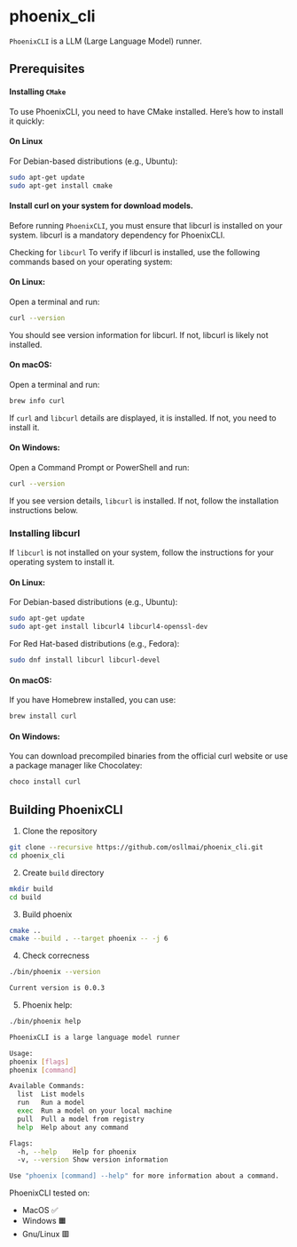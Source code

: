 # phoenix_cli
`PhoenixCLI` is a LLM (Large Language Model) runner.

## Prerequisites
#### Installing `CMake`

To use PhoenixCLI, you need to have CMake installed. Here’s how to install it quickly:

#### On Linux

For Debian-based distributions (e.g., Ubuntu):
```sh
sudo apt-get update
sudo apt-get install cmake
```

#### Install **curl** on your system for download models.

Before running `PhoenixCLI`, you must ensure that libcurl is installed on your system. libcurl is a mandatory dependency for PhoenixCLI.

Checking for `libcurl`
To verify if libcurl is installed, use the following commands based on your operating system:

#### On Linux:
Open a terminal and run:

``` bash
curl --version
```

You should see version information for libcurl. If not, libcurl is likely not installed.

#### On macOS:
Open a terminal and run:
``` bash
brew info curl
```

If `curl` and `libcurl` details are displayed, it is installed. If not, you need to install it.

#### On Windows:
Open a Command Prompt or PowerShell and run:

``` sh
curl --version
```

If you see version details, `libcurl` is installed. If not, follow the installation instructions below.

### Installing libcurl
If `libcurl` is not installed on your system, follow the instructions for your operating system to install it.

#### On Linux:
For Debian-based distributions (e.g., Ubuntu):

``` bash
sudo apt-get update
sudo apt-get install libcurl4 libcurl4-openssl-dev
```
For Red Hat-based distributions (e.g., Fedora):
``` bash
sudo dnf install libcurl libcurl-devel
```


#### On macOS:
If you have Homebrew installed, you can use:

``` bash
brew install curl
```
#### On Windows:
You can download precompiled binaries from the official curl website or use a package manager like Chocolatey:

``` bash
choco install curl
```

## Building PhoenixCLI
1. Clone the repository
```bash
git clone --recursive https://github.com/osllmai/phoenix_cli.git
cd phoenix_cli
```
2. Create `build` directory
```bash
mkdir build
cd build
```
3. Build phoenix
```bash
cmake ..
cmake --build . --target phoenix -- -j 6
```
4. Check correcness
```sh
./bin/phoenix --version

Current version is 0.0.3
```
5. Phoenix help:
```sh
./bin/phoenix help

PhoenixCLI is a large language model runner

Usage:
phoenix [flags]
phoenix [command]

Available Commands:
  list	List models
  run	Run a model
  exec	Run a model on your local machine
  pull	Pull a model from registry
  help	Help about any command

Flags:
  -h, --help	Help for phoenix
  -v, --version	Show version information

Use "phoenix [command] --help" for more information about a command.
```

PhoenixCLI tested on:
- MacOS ✅
- Windows 🟧
- Gnu/Linux 🟥